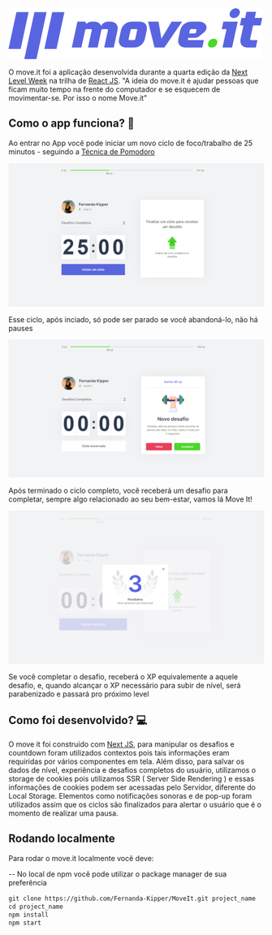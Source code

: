 <img src="/public/logo-full.svg" alt="Logo">

O move.it foi a aplicação desenvolvida durante a quarta edição da [Next Level Week](https://rocketseat.com.br/) na trilha de [React JS](https://pt-br.reactjs.org/).
"A ideia do move.it é ajudar pessoas que ficam muito tempo na frente do computador e se esquecem de movimentar-se. Por isso o nome Move.it"

## Como o app funciona? 🤔

Ao entrar no App você pode iniciar um novo ciclo de foco/trabalho de 25 minutos - seguindo a [Técnica de Pomodoro](https://pt.wikipedia.org/wiki/T%C3%A9cnica_pomodoro)

<img src="/public/screenshots/main.png" alt="Página inicial">

Esse ciclo, após inciado, só pode ser parado se você abandoná-lo, não há pauses

<img src="/public/screenshots/challenge.png" alt="Novo Desafio">

Após terminado o ciclo completo, você receberá um desafio para completar, sempre algo relacionado ao seu bem-estar, vamos lá Move It!

<img src="/public/screenshots/congrats.png" alt="Párabéns">

Se você completar o desafio, receberá o XP equivalemente a aquele desafio, e, quando alcançar o XP necessário para subir de nível, será parabenizado e passará pro próximo level

## Como foi desenvolvido? 💻

O move it foi construído com [Next JS](https://nextjs.org/), para manipular os desafios e countdown foram utilizados contextos pois tais informações eram requiridas por vários componentes em tela. 
Além disso, para salvar os dados de nível, experiência e desafios completos do usuário, utilizamos o storage de cookies pois utilizamos SSR ( Server Side Rendering ) e essas informações de cookies podem ser acessadas pelo Servidor, diferente do Local Storage. 
Elementos como notificações sonoras e de pop-up foram utilizados assim que os ciclos são finalizados para alertar o usuário que é o momento de realizar uma pausa.

## Rodando localmente

Para rodar o move.it localmente você deve:

-- No local de npm você pode utilizar o package manager de sua preferência

```
git clone https://github.com/Fernanda-Kipper/MoveIt.git project_name
cd project_name
npm install
npm start
```
